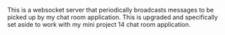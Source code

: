 This is a websocket server that periodically broadcasts messages to be picked up by my chat room application. This is upgraded and specifically set aside to work with my mini project 14 chat room application.
